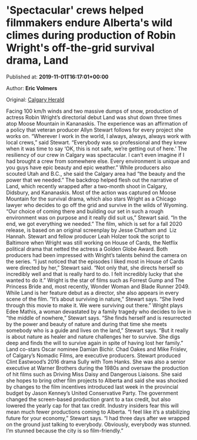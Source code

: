 
# 'Spectacular' crews helped filmmakers endure Alberta's wild climes during production of Robin Wright's off-the-grid survival drama, Land

Published at: **2019-11-01T16:17:01+00:00**

Author: **Eric Volmers**

Original: [Calgary Herald](https://calgaryherald.com/entertainment/movies/spectacular-crews-helped-filmmakers-endure-albertas-wild-climes-during-production-of-robin-wrights-off-the-grid-survival-drama-land)

Facing 100 km/h winds and two massive dumps of snow, production of actress Robin Wright’s directorial debut Land was shut down three times atop Moose Mountain in Kananaskis.
The experience was an affirmation of a policy that veteran producer Allyn Stewart follows for every project she works on.
“Wherever I work in the world, I always, always, always work with local crews,” said Stewart. “Everybody was so professional and they knew when it was time to say ‘OK, this is not safe, we’re getting out of here.’ The resiliency of our crew in Calgary was spectacular. I can’t even imagine if I had brought a crew from somewhere else. Every environment is unique and you guys have epic beauty and epic weather.”
While producers also scouted Utah and B.C., she said the Calgary area had “the beauty and the power that we needed.”
The backdrop helped flesh out the narrative of Land, which recently wrapped after a two-month shoot in Calgary, Didsbury, and Kananaskis. Most of the action was captured on Moose Mountain for the survival drama, which also stars Wright as a Chicago lawyer who decides to go off the grid and survive in the wilds of Wyoming.
“Our choice of coming there and building our set in such a rough environment was on purpose and it really did suit us,” Stewart said. “In the end, we got everything we needed.”
The film, which is set for a fall 2020 release, is based on an original screenplay by Jesse Chatham and  Liz Hannah. Stewart and fellow producer Leah Holzer took the script to Baltimore when Wright was still working on House of Cards, the Netflix political drama that netted the actress a Golden Globe Award. Both producers had been impressed with Wright’s talents behind the camera on the series.
“I just noticed that the episodes I liked most in House of Cards were directed by her,” Stewart said. “Not only that, she directs herself so incredibly well and that is really hard to do. I felt incredibly lucky that she wanted to do it.”
Wright is the star of films such as Forrest Gump and The Princess Bride and, most recently, Wonder Woman and Blade Runner 2049. While Land is her feature debut as a director, she also appears in every scene of the film.
“It’s about surviving in nature,” Stewart says. “She lived through this movie to make it. We were surviving out there.”
Wright plays Edee Mathis, a woman devastated by a family tragedy who decides to live in “the middle of nowhere,” Stewart says.
“She finds herself and is resurrected by the power and beauty of nature and during that time she meets somebody who is a guide and lives on the land,” Stewart says. “But it really is about nature as healer and nature challenges her to survive. She digs deep and finds the will to survive again in spite of having lost her family.”
Land co-stars Oscar nominee Damian Bichir. Chad Oakes and Mike Frislev, of Calgary’s Nomadic Films, are executive producers.
Stewart produced Clint Eastwood’s 2016 drama Sully with Tom Hanks. She was also a senior executive at Warner Brothers during the 1980s and oversaw the production of hit films such as Driving Miss Daisy and Dangerous Liaisons. She said she hopes to bring other film projects to Alberta and said she was shocked by changes to the film incentives introduced last week in the provincial budget by Jason Kenney’s United Conservative Party. The government changed the screen-based production grant to a tax credit, but also lowered the yearly cap for that tax credit. Industry insiders fear this will mean much fewer productions coming to Alberta.
“I feel like it’s a stabilizing future for your economy,” Stewart says. “I had three days after we wrapped on the ground just talking to everybody. Obviously, everybody was stunned. I’m stunned because the city is so film-friendly.”
